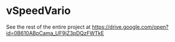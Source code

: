 # vSpeedVario
See the rest of the entire project at https://drive.google.com/open?id=0B610ABpCama_UF9jZ3pDQzFWTkE
